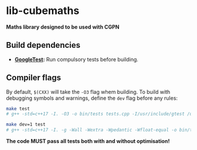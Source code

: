 # lib-cubemaths

**Maths library designed to be used with CGPN**

## Build dependencies

- **[GoogleTest](https://github.com/google/googletest):** Run compulsory tests before building.

## Compiler flags

By default, `$(CXX)` will take the `-O3` flag whem building.
To build with debugging symbols and warnings, define the `dev` flag before any rules:

```sh
make test
# g++ -std=c++17 -I. -O3 -o bin/tests tests.cpp -I/usr/include/gtest /usr/lib/libgtest.so

make dev=1 test
# g++ -std=c++17 -I. -g -Wall -Wextra -Wpedantic -Wfloat-equal -o bin/tests tests.cpp -I/usr/include/gtest /usr/lib/libgtest.so
```

**The code MUST pass all tests both with and without optimisation!**
